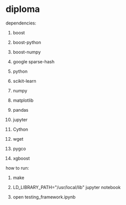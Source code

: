 # diploma

dependencies:

1) boost

2) boost-python

3) boost-numpy

4) google sparse-hash

5) python

6) scikit-learn

7) numpy

8) matplotlib

9) pandas

10) jupyter

11) Cython

12) wget

13) pygco

14) xgboost

how to run:

1) make

2) LD_LIBRARY_PATH="/usr/local/lib" jupyter notebook

3) open testing_framework.ipynb
